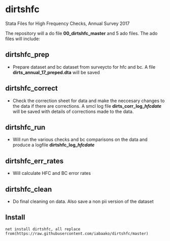 # dirtshfc
Stata Files for High Frequency Checks, Annual Survey 2017

The repository will a do file **00_dirtshfc_master** and 5 ado files. The ado files will include:

## dirtshfc_prep
  * Prepare dataset and bc dataset from surveycto for hfc and bc. A file **dirts_annual_17_preped.dta** will be saved
  
## dirtshfc_correct
  * Check the correction sheet for data and make the neccesary changes to the data if there are corrections. A smcl log file **dirts_corr_log_*hfcdate*** will be saved with details of corrections made to the data.

## dirtshfc_run
  * Will run the various checks and bc comparisons on the data and produce a logfile **dirtshfc_log_*hfcdate*** 
  
## dirtshfc_err_rates
  * Will calculate HFC and BC error rates

## dirtshfc_clean
  * Do final cleaning on data. Also save a non pii version of the dataset 


## Install
`net install dirtshfc, all replace from(https://raw.githubusercontent.com/iabaako/dirtshfc/master)`
